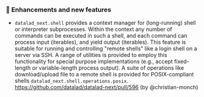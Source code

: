 ### 💫 Enhancements and new features

- `datalad_next.shell` provides a context manager for (long-running)
  shell or interpreter subprocesses. Within the context any number of
  commands can be executed in such a shell, and each command can
  process input (iterables), and yield output (iterables). This feature
  is suitable for running and controlling "remote shells" like a login
  shell on a server via SSH. A range of utilities is provided to
  employ this functionality for special purpose implementations
  (e.g., accept fixed-length or variable-length process output).
  A suite of operations like download/upload file to a remote shell is
  provided for POSIX-compliant shells `datalad_next.shell.operations.posix`.
  https://github.com/datalad/datalad-next/pull/596 (by @christian-monch)
